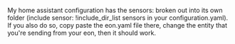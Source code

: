 My home assistant configuration has the sensors: broken out into its own folder (include sensor: !include_dir_list sensors in your configuration.yaml). If you also do so, copy paste the eon.yaml file there, change the entity that you're sending from your eon, then it should work.

